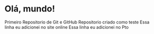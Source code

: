 # Olá, mundo!
 Primeiro Repositorio de Git e GitHub
 Repositorio criado como teste
 Essa linha eu adicionei no site online
 Essa linha eu adicionei no Pto
